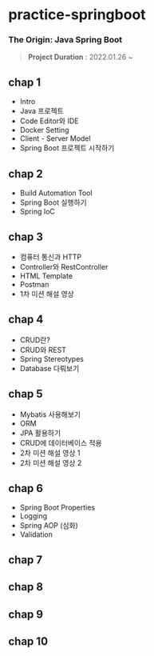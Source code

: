 # practice-springboot


### The Origin: Java Spring Boot

> **Project Duration** : 2022.01.26 ~ 

## chap 1
- Intro
- Java 프로젝트
- Code Editor와 IDE
- Docker Setting
- Client - Server Model
- Spring Boot 프로젝트 시작하기

## chap 2
- Build Automation Tool
- Spring Boot 실행하기
- Spring IoC

## chap 3
- 컴퓨터 통신과 HTTP
- Controller와 RestController
- HTML Template
- Postman
- 1차 미션 해설 영상

## chap 4
- CRUD란?
- CRUD와 REST
- Spring Stereotypes
- Database 다뤄보기

## chap 5
- Mybatis 사용해보기
- ORM
- JPA 활용하기
- CRUD에 데이터베이스 적용
- 2차 미션 해설 영상 1
- 2차 미션 해설 영상 2

## chap 6
- Spring Boot Properties
- Logging
- Spring AOP (심화)
- Validation

## chap 7

## chap 8

## chap 9

## chap 10